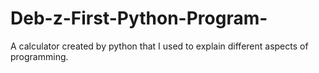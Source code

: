 # Deb-z-First-Python-Program-
A calculator created by python that I used to explain different aspects of programming. 
